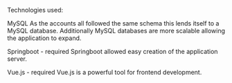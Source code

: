 Technologies used:

MySQL
As the accounts all followed the same schema this lends itself to a MySQL database. Additionally MySQL databases are more scalable allowing the application to expand.

Springboot - required
Springboot allowed easy creation of the application server.

Vue.js - required
Vue.js is a powerful tool for frontend development.
